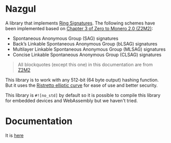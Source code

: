 # Nazgul
A library that implements [Ring Signatures](https://en.wikipedia.org/wiki/Ring_signature). The following schemes have been implemented based on [Chapter 3 of Zero to Monero 2.0 (Z2M2)](https://www.getmonero.org/library/Zero-to-Monero-2-0-0.pdf):

 - Spontaneous Anonymous Group (SAG) signatures 
 - Back’s Linkable Spontaneous Anonymous Group (bLSAG) signatures
 - Multilayer Linkable Spontaneous Anonymous Group (MLSAG) signatures
 - Concise Linkable Spontaneous Anonymous Group (CLSAG) signatures

> All blockquotes (except this one) in this documentation are from [Z2M2](https://www.getmonero.org/library/Zero-to-Monero-2-0-0.pdf)

This library is to work with any 512-bit (64 byte output) hashing function. But it uses the
[Ristretto elliptic curve](https://doc.dalek.rs/curve25519_dalek/ristretto/) for ease of use and better security.

This library is `#![no_std]` by default so it is possible to compile this library for embedded devices and WebAssembly but we haven't tried.

# Documentation

It is [here](https://docs.rs/nazgul/0.1.0/nazgul/)
